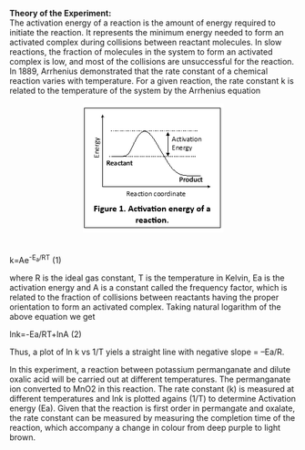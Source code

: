 <b>Theory of the Experiment:</b>
<br>
The activation energy of a reaction is the amount of energy required to initiate the reaction. It represents the minimum energy needed to form an activated complex during collisions between reactant molecules. In slow reactions, the fraction of molecules in the system to form an activated complex is low, and most of the collisions are unsuccessful for the reaction. In 1889, Arrhenius demonstrated that the rate constant of a chemical reaction varies with temperature. For a given reaction, the rate constant k is related to the temperature of the system by the Arrhenius equation
<center><Img src ="images/image1.PNG"></center><br></br>
k=Ae<sup>-E<sub>a</sub>/RT</sup>				   (1)<br>

where R is the ideal gas constant, T is the temperature in Kelvin, Ea is the activation energy and A is a constant called the frequency factor, which is related to the fraction of collisions between reactants having the proper orientation to form an activated complex. Taking natural logarithm of the above equation we get 

ln⁡k=-Ea/RT+ln⁡A				(2)<br>

Thus, a plot of ln k vs 1/T yiels a straight line with negative slope = –Ea/R.<br>

In this experiment, a reaction between potassium permanganate and dilute oxalic acid will be carried out at different temperatures. The permanganate ion converted to MnO2 in this reaction. The rate constant (k) is measured at different temperatures and lnk is plotted agains (1/T) to determine Activation energy (Ea). Given that the reaction is first order in permangate and oxalate, the rate constant can be measured by measuring the completion time of the reaction, which accompany a change in colour from deep purple to light brown. 

